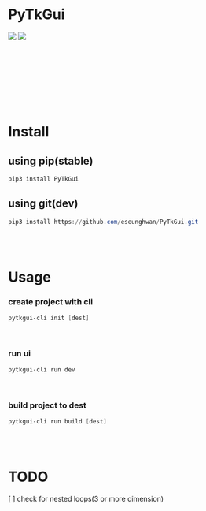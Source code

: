 # PyTkGui
<a href="https://pypi.python.org/pypi/PyTkGui"><img src="https://img.shields.io/pypi/v/PyTkGui.svg"></img></a>
<a href="https://travis-ci.com/eseunghwan/PyTkGui"><img src="https://img.shields.io/travis/eseunghwan/PyTkGui.svg"></img></a>

<br><br>

<img src=""></img>
<img src=""></img>

<br><br>

# Install
## using pip(stable)
```powershell
pip3 install PyTkGui
```
## using git(dev)
```powershell
pip3 install https://github.com/eseunghwan/PyTkGui.git
```
<br><br>

# Usage
### create project with cli
```powershell
pytkgui-cli init [dest]
```
<br>

### run ui
```powershell
pytkgui-cli run dev
```
<br>

### build project to dest
```powershell
pytkgui-cli run build [dest]
```
<br><br>

# TODO
[ ] check for nested loops(3 or more dimension)<br>
